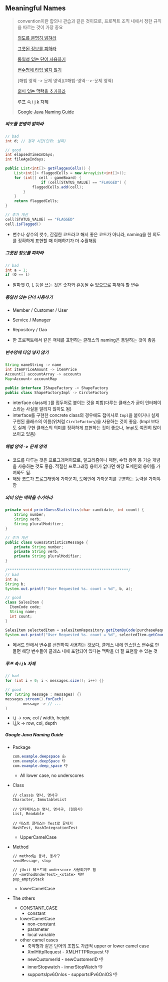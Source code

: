 ## Meaningful Names

> convention이란 합의나 관습과 같은 것이므로, 프로젝트 조직 내에서 정한 규칙을 따르는 것이 가장 중요
>
> [의도를 분명히 밝혀라](#의도를-분명히-밝혀라)
>
> [그릇된 정보를 피하라](#그릇된-정보를-피하라)
>
> [통일성 있는 단어 사용하기](#통일성-있는-단어-사용하기)
>
> [변수명에 타입 넣지 않기](#변수명에-타입-넣지-않기)
>
> [해법 영역 -> 문제 영역](#해법-영역-->-문제 영역)
>
> [의미 있는 맥락을 추가하라](#의미-있는-맥락을-추가하라)
>
> [루프 속 i j k 자제](#루프-속-i-j-k-자제)
> 
> [Google Java Naming Guide](#google-java-naming-guide)




##### 의도를 분명히 밝혀라

```java
// bad
int d; // 경과 시간(단위: 날짜)

// good
int elapsedTimeInDays;
int fileAgeIndays;

public List<int[]> getFlaggesCells() {
  	List<int[]> flaggedCells = new ArrayList<int[]>();
    for (int[] cell : gameBoard) {
				if (cell[STATUS_VALUE] == "FLAGGED") {
          	flaggedCells.add(cell);
        }
    }
  	return flaggedCells;
}

// 추가 개선
cell[STATUS_VALUE] == "FLAGGED"
cell.isFlagged()
```

- 변수나 상수의 갯수, 간결한 코드라고 해서 좋은 코드가 아니라, naming을 한 의도를 정확하게 표현할 때 이해하기가 더 수월해짐



##### 그릇된 정보를 피하라

```java
// bad
int a = 1;
if (O == l)
```

- 알파벳 O, L 등을 쓰는 것은 숫자와 혼동될 수 있으므로 피해야 할 변수



##### 통일성 있는 단어 사용하기

- Member / Customer / User
- Service / Manager
- Repository / Dao

- 한 프로젝트에서 같은 객체를 표현하는 클래스의 naming은 통일하는 것이 좋음



##### 변수명에 타입 넣지 않기

```java
String nameString -> name
int itemPriceAmount -> itemPrice
Account[] accountArray -> accounts
Map<Account> accountMap

public interface IShapeFactory -> ShapeFactory
public class ShapeFactoryImpl -> CircleFactory
```

- interface class에 `I`를 접두어로 붙이는 것을 피함(다루는 클래스가 굳이 인터페이스라는 사실을 알리지 않아도 됨)
- interface를 구현한 concrete class의 경우에도 접미사로 `Impl`을 붙이거나 실제 구현된 클래스의 이름(위처럼 `CircleFactory`)을 사용하는 것이 좋음. (Impl 보다도 실제 구현 클래스의 의미를 정확하게 표현하는 것이 좋으나, Impl도 여전히 많이 쓰이고 있음)



##### 해법 영역 -> 문제 영역

- 코드를 다루는 것은 프로그래머이므로, 알고리즘이나 패턴, 수학 용어 등 기술 개념을 사용하는 것도 좋음. 적절한 프로그래밍 용어가 없다면 해당 도메인의 용어를 가져와도 됨.
- 해당 코드가 프로그래밍에 가까운지, 도메인에 가까운지를 구분하는 능력을 가져야 함



##### 의미 있는 맥락을 추가하라

```java
private void printGuessStatistics(char candidate, int count) {
  	String number;
    String verb;
    String pluralModifier;
}

// 추가 개선
public class GuessStatisticsMessage {
  	private String number;
  	private String verb;
  	private String pluralModifier;
}

/******************************************************/
// bad
int a;
String b;
System.out.printf("User Requested %s. count = %d", b, a);

// good
class SalesItem {
  ItemCode code;
  String name;
  int count;
}

SalesItem selectedItem = salesItemRepository.getItemByCode(purchaseRequest.getItemCode());
System.out.printf("User Requested %s. count = %d", selectedItem.getCount(), selectedItem.getCount());
```

- 메서드 안에서 변수를 선언하여 사용하는 것보다, 클래스 내에 인스턴스 변수로 만들면 해당 변수들이 클래스 내에 포함되어 있다는 맥락을 더 잘 표현할 수 있는 것



##### 루프 속 i j k 자제

```java
// bad
for (int i = 0; i < messages.size(); i++) {}

// good
for (String message : messages) {}
messages.stream().forEach(
		message -> // ...
)

```

- i,j -> row, col / width, height
- i,j,k -> row, col, depth



##### Google Java Naming Guide

- Package

  ```java
  com.example.deepspace 👍
  com.example.deepSpace 👎
  com.example.deep_space 👎
  ```

  - All lower case, no underscores

- Class

  ```text
  // class는 명사, 명사구
  Character, ImmutableList
  
  // 인터페이스는 명사, 명사구, (형용사)
  List, Readable
  
  // 테스트 클래스는 Test로 끝내기
  HashTest, HashIntegrationTest
  ```

  - UpperCamelCase

- Method

  ```txt
  // method는 동사, 동사구
  sendMessage, stop
  
  // jUnit 테스트에 underscore 사용되기도 함
  // <methodUnderTest>_<state> 패턴
  pop_emptyStack
  ```

  - lowerCamelCase


- The others
  - CONSTANT_CASE
    - constant
  - lowerCamelCase
    - non-constant
    - parameter
    - local variable
  - other camel cases
    - 축약형과 같은 단어의 조합도 가급적 upper or lower camel case
    - XmlHttpRequest - XMLHTTPRequest 👎
    - newCustomerId - newCustomerID 👎
    - innerStopwatch - innerStopWatch 👎
    - supportsIpv6OnIos - supportsIPv6OnIOS 👎